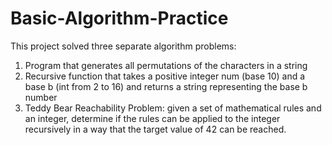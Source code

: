 # Basic-Algorithm-Practice

This project solved three separate algorithm problems:
  1. Program that generates all permutations of the characters in a string
  2. Recursive function that takes a positive integer num (base 10) and a base b (int from 2 to 16) and returns a string representing the base b number
  3. Teddy Bear Reachability Problem: given a set of mathematical rules and an integer, determine if the rules can be applied to the integer recursively in a way that the target value of 42 can be reached.
